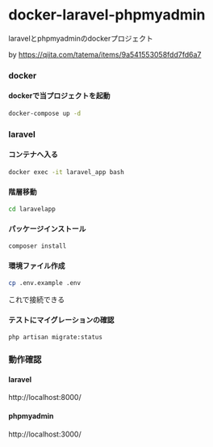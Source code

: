# docker-laravel-phpmyadmin
 laravelとphpmyadminのdockerプロジェクト

by https://qiita.com/tatema/items/9a541553058fdd7fd6a7

### docker
#### dockerで当プロジェクトを起動
```bash
docker-compose up -d
```

### laravel
#### コンテナへ入る
```bash
docker exec -it laravel_app bash
```
#### 階層移動
```bash
cd laravelapp
```
#### パッケージインストール
```bash
composer install
```
#### 環境ファイル作成
```bash
cp .env.example .env
```

これで接続できる

#### テストにマイグレーションの確認
```bash
php artisan migrate:status
```

### 動作確認
#### laravel
http://localhost:8000/

#### phpmyadmin
http://localhost:3000/

